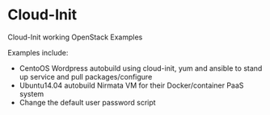 # Cloud-Init
Cloud-Init working OpenStack Examples

Examples include:
- CentoOS Wordpress autobuild using cloud-init, yum and ansible to stand up service and pull packages/configure
- Ubuntu14.04 autobuild Nirmata VM for their Docker/container PaaS system
- Change the default user password script 
